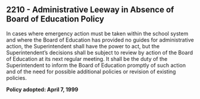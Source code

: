 ## 2210 - Administrative Leeway in Absence of Board of Education Policy

In cases where emergency action must be taken within the school system and where the Board of Education has provided no guides for administrative action, the Superintendent shall have the power to act, but the Superintendent’s decisions shall be subject to review by action of the Board of Education at its next regular meeting.  It shall be the duty of the Superintendent to inform the Board of Education promptly of such action and of the need for possible additional policies or revision of existing policies.

**Policy adopted:  April 7, 1999**